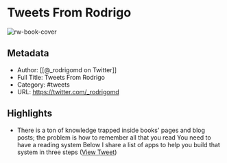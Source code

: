# Tweets From Rodrigo

![rw-book-cover](https://pbs.twimg.com/profile_images/1340648427496075265/VwZqDo4S.jpg)

## Metadata
- Author: [[@_rodrigomd on Twitter]]
- Full Title: Tweets From Rodrigo
- Category: #tweets
- URL: https://twitter.com/_rodrigomd

## Highlights
- There is a ton of knowledge trapped inside books' pages and blog posts; the problem is how to remember all that you read
  You need to have a reading system
  Below I share a list of apps to help you build that system in three steps ([View Tweet](https://twitter.com/_rodrigomd/status/1493982137002782720))
